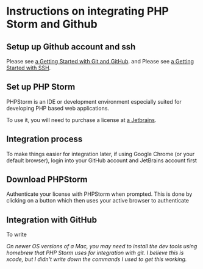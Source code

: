 #  Instructions on integrating PHP Storm and Github

## Setup up Github account and ssh
Please see [a Getting Started with Git and GitHub](../../getting-started/getting-started-git.md).
and
Please see [a Getting Started with SSH](../../getting-started/getting-started-ssh.md).

## Set up PHP Storm
PHPStorm is an IDE or development environment especially suited for developing PHP
based web applications.

To use it, you will need to purchase a license at [a Jetbrains](https://www.jetbrains.com/).

## Integration process
To make things easier for integration later,
if using Google Chrome (or your default browser), login into your GitHub account and
JetBrains account first

## Download PHPStorm
Authenticate your license with PHPStorm when prompted.  This is done by clicking on a button
which then uses your active browser to authenticate

## Integration with GitHub
To write
    

*On newer OS versions of a Mac, you may need to install the dev tools using homebrew
that PHP Storm uses for integration with git.  I believe this is xcode, but I didn't 
write down the commands I used to get this working.*

